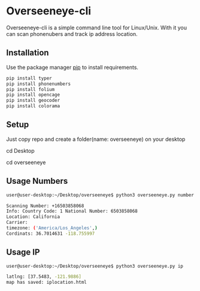 # Overseeneye-cli

Overseeneye-cli is a simple command line tool for Linux/Unix. With it you can scan phonenubers and track ip address location.

## Installation

Use the package manager [pip](https://pip.pypa.io/en/stable/) to install requirements.

```bash
pip install typer
pip install phonenumbers
pip install folium
pip install opencage
pip install geocoder
pip install colorama
```
## Setup

Just copy repo and create a folder(name: overseeneye) on your desktop

cd Desktop

cd overseeneye




## Usage Numbers

```bash
user@user-desktop:~/Desktop/overseeneye$ python3 overseeneye.py number +16503858068

Scanning Number: +16503858068
Info: Country Code: 1 National Number: 6503858068
Location: California
Carrier: 
timezone: ('America/Los_Angeles',)
Cordinats: 36.7014631 -118.755997
```

## Usage IP

```bash
user@user-desktop:~/Desktop/overseeneye$ python3 overseeneye.py ip 

latlng: [37.5483, -121.9886]
map has saved: iplocation.html
```

